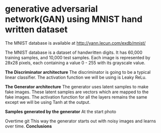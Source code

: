 # generative adversarial network(GAN) using MNIST hand written dataset
The MNIST database is available at http://yann.lecun.com/exdb/mnist/

The MNIST database is a dataset of handwritten digits. It has 60,000 training samples, and 10,000 test samples. Each image is represented by 28x28 pixels, each containing a value 0 - 255 with its grayscale value.

**The Discriminator architecture**
The discriminator is going to be a typical linear classifier.
The activation function we will be using is Leaky ReLu.

**The Generator architecture**
The generator uses latent samples to make fake images. These latent samples are vectors which are mapped to the fake images.
The activation function for all the layers remains the same except we will be using Tanh at the output.

**Samples generated by the generator**
At the start
photo

Overtime
git
This way the generator starts out with noisy images and learns over time.
**Conclusions**
